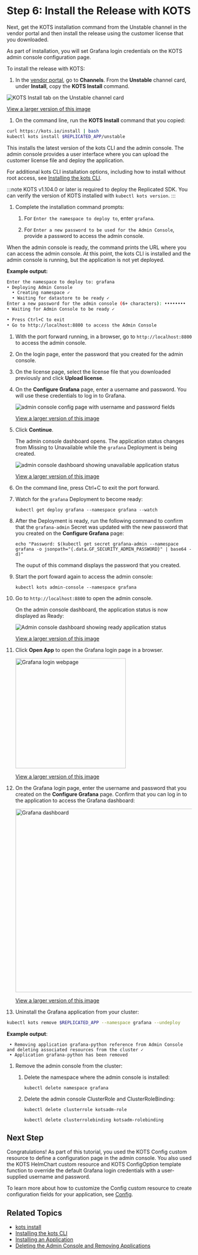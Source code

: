 # Step 6: Install the Release with KOTS

Next, get the KOTS installation command from the Unstable channel in the vendor portal and then install the release using the customer license that you downloaded.

As part of installation, you will set Grafana login credentials on the KOTS admin console configuration page.

To install the release with KOTS:

1. In the [vendor portal](https://vendor.replicated.com), go to **Channels**. From the **Unstable** channel card, under **Install**, copy the **KOTS Install** command.

  ![KOTS Install tab on the Unstable channel card](/images/grafana-unstable-channel.png)

  [View a larger version of this image](/images/grafana-unstable-channel.png)

1. On the command line, run the **KOTS Install** command that you copied:

  ```bash
  curl https://kots.io/install | bash
  kubectl kots install $REPLICATED_APP/unstable
  ```

  This installs the latest version of the kots CLI and the  admin console. The admin console provides a user interface where you can upload the customer license file and deploy the application.

  For additional kots CLI installation options, including how to install without root access, see [Installing the kots CLI](/reference/kots-cli-getting-started).

  :::note
  KOTS v1.104.0 or later is required to deploy the Replicated SDK. You can verify the version of KOTS installed with `kubectl kots version`.
  :::

1. Complete the installation command prompts:

   1. For `Enter the namespace to deploy to`, enter `grafana`. 

   1. For `Enter a new password to be used for the Admin Console`, provide a password to access the admin console.

  When the admin console is ready, the command prints the URL where you can access the admin console. At this point, the kots CLI is installed and the admin console is running, but the application is not yet deployed.

  **Example output:**

  ```bash
  Enter the namespace to deploy to: grafana
  • Deploying Admin Console
    • Creating namespace ✓
    • Waiting for datastore to be ready ✓
  Enter a new password for the admin console (6+ characters): ••••••••
  • Waiting for Admin Console to be ready ✓

  • Press Ctrl+C to exit
  • Go to http://localhost:8800 to access the Admin Console
  ```

1. With the port forward running, in a browser, go to `http://localhost:8800` to access the admin console.

1. On the login page, enter the password that you created for the admin console.

1. On the license page, select the license file that you downloaded previously and click **Upload license**.

1. On the **Configure Grafana** page, enter a username and password. You will use these credentials to log in to Grafana.

   ![admin console config page with username and password fields](/images/grafana-config.png)

   [View a larger version of this image](/images/grafana-config.png)

1. Click **Continue**.

   The admin console dashboard opens. The application status changes from Missing to Unavailable while the `grafana` Deployment is being created.

   ![admin console dashboard showing unavailable application status](/images/grafana-unavailable.png)

   [View a larger version of this image](/images/grafana-unavailable.png)

1. On the command line, press Ctrl+C to exit the port forward.

1. Watch for the `grafana` Deployment to become ready:

   ```
   kubectl get deploy grafana --namespace grafana --watch
   ```

1. After the Deployment is ready, run the following command to confirm that the `grafana-admin` Secret was updated with the new password that you created on the **Configure Grafana** page:

   ```
   echo "Password: $(kubectl get secret grafana-admin --namespace grafana -o jsonpath="{.data.GF_SECURITY_ADMIN_PASSWORD}" | base64 -d)"
   ```

   The ouput of this command displays the password that you created.

1. Start the port foward again to access the admin console:

   ```
   kubectl kots admin-console --namespace grafana 
   ```

1. Go to `http://localhost:8800` to open the admin console.   

   On the admin console dashboard, the application status is now displayed as Ready:

   ![Admin console dashboard showing ready application status](/images/grafana-ready.png)

   [View a larger version of this image](/images/grafana-ready.png)

1. Click **Open App** to open the Grafana login page in a browser.

   <img alt="Grafana login webpage" src="/images/grafana-login.png" width="300px"/>

   [View a larger version of this image](/images/grafana-login.png)

1. On the Grafana login page, enter the username and password that you created on the **Configure Grafana** page. Confirm that you can log in to the application to access the Grafana dashboard:

   <img alt="Grafana dashboard" src="/images/grafana-dashboard.png" width="500px"/>

   [View a larger version of this image](/images/grafana-dashboard.png)

1. Uninstall the Grafana application from your cluster:

  ```bash
  kubectl kots remove $REPLICATED_APP --namespace grafana --undeploy
  ```
  **Example output**:
  ```
   • Removing application grafana-python reference from Admin Console and deleting associated resources from the cluster ✓
   • Application grafana-python has been removed
  ```

1. Remove the admin console from the cluster:  

   1. Delete the namespace where the admin console is installed:

      ```
      kubectl delete namespace grafana
      ```
   1. Delete the admin console ClusterRole and ClusterRoleBinding:  

      ```
      kubectl delete clusterrole kotsadm-role
      ```
      ```
      kubectl delete clusterrolebinding kotsadm-rolebinding
      ```

## Next Step

Congratulations! As part of this tutorial, you used the KOTS Config custom resource to define a configuration page in the admin console. You also used the KOTS HelmChart custom resource and KOTS ConfigOption template function to override the default Grafana login credentials with a user-supplied username and password.

To learn more about how to customize the Config custom resource to create configuration fields for your application, see [Config](/reference/custom-resource-config).

## Related Topics

* [kots install](/reference/kots-cli-install/)
* [Installing the kots CLI](/reference/kots-cli-getting-started/)
* [Installing an Application](/enterprise/installing-overview)
* [Deleting the Admin Console and Removing Applications](/enterprise/delete-admin-console)
